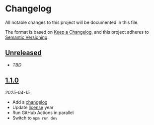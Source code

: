 # Changelog

All notable changes to this project will be documented in this file.

The format is based on [Keep a Changelog][keep-a-changelog],
and this project adheres to [Semantic Versioning][semver].

<!-- ## [X.Y.Z]
_YYYY-MM-DD_

### Added

-   TODO

### Changed

-   TODO

### Deprecated

-   TODO

### Removed

-   TODO

### Fixed

-   TODO

### Security

-   TODO -->

## [Unreleased]

-   _TBD_

## [1.1.0][1.1.0]

_2025-04-15_

-   Add a [changelog][changelog]
-   Update [license][license] year
-   Run GitHub Actions in parallel
-   Switch to `npm run dev`

[unreleased]: https://github.com/bradgarropy/remix-starter/compare/v1.1.0...HEAD
[1.1.0]: https://github.com/bradgarropy/remix-starter/releases/tag/v1.1.0
[keep-a-changelog]: https://keepachangelog.com
[semver]: https://semver.org
[changelog]: changelog.md
[license]: license
